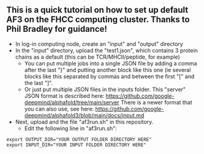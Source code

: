 ## This is a quick tutorial on how to set up default AF3 on the FHCC computing cluster.  Thanks to Phil Bradley for guidance!

- In log-in computing node, create an "input" and "output" directory
- In the "input" directory, upload the "test1.json", which contains 3 protein chains as a default (this can be TCR/MHCII/peptide, for example)
  - You can put multiple jobs into a single JSON file by adding a comma after the last "}" and putting another block like this one (ie several blocks like this separated by commas and between the first "[" and the last "]".
  - Or just put multiple JSON files in the inputs folder. This "server" JSON format is described here: https://github.com/google-deepmind/alphafold/tree/main/server There is a newer format that you can also use, see here: https://github.com/google-deepmind/alphafold3/blob/main/docs/input.md
- Next, upload and the file "af3run.sh" in this repository.
  - Edit the following line in "af3run.sh":
```
export OUTPUT_DIR="YOUR OUTPUT FOLDER DIRECTORY HERE"
export INPUT_DIR="YOUR INPUT FOLDER DIRECTORY HERE"
```
